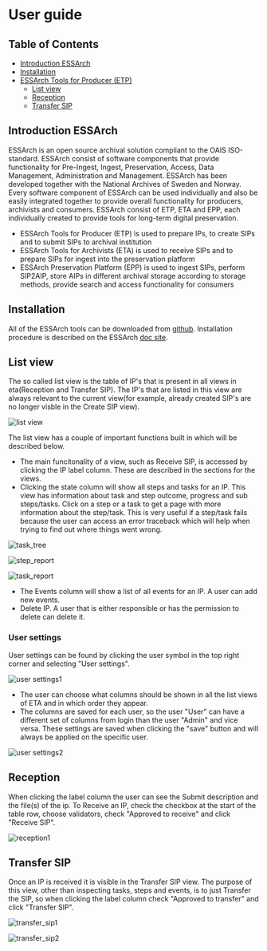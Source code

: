 # **User guide** 

## Table of Contents

  - [Introduction ESSArch](introduction-essarch)
  - [Installation](installation)
  - [ESSArch Tools for Producer (ETP)](essarch-tools-for-producer)
    - [List view](list-view)
    - [Reception](reception)
    - [Transfer SIP](transfer-sip)

## Introduction ESSArch
ESSArch is an open source archival solution compliant to the OAIS ISO-standard. ESSArch consist of software components that provide functionality for Pre-Ingest, Ingest, Preservation, Access, Data Management, Administration and Management. ESSArch has been developed together with the National Archives of Sweden and Norway. Every software component of ESSArch can be used individually and also be easily integrated together to provide overall functionality for producers, archivists and consumers. ESSArch consist of ETP, ETA and EPP, each individually created to provide tools for long-term digital preservation.

 * ESSArch Tools for Producer (ETP) is used to prepare IPs, to create SIPs and to submit SIPs to archival institution
 * ESSArch Tools for Archivists (ETA) is used to receive SIPs and to prepare SIPs for ingest into the preservation platform
 * ESSArch Preservation Platform (EPP) is used to ingest SIPs, perform SIP2AIP, store AIPs in different archival storage according to storage methods, provide search and access functionality for consumers


## Installation
All of the ESSArch tools can be downloaded from [github](https://github.com/ESSolutions). Installation procedure is described on the ESSArch [doc site](http://doc.essarch.org/).


## List view
The so called list view is the table of IP's that is present in all views in eta(Reception and Transfer SIP).
The IP's that are listed in this view are always relevant to the current view(for example, already created SIP's are no longer visble in the Create SIP view).

![list view][list-view]

The list view has a couple of important functions built in which will be described below.
* The main funcitonality of a view, such as Receive SIP, is accessed by clicking the IP label column. These are described in the sections for the views.
* Clicking the state column will show all steps and tasks for an IP. This view has information about task and step outcome, progress and sub steps/tasks.
Click on a step or a task to get a page with more information about the step/task. This is very useful if a step/task fails because the user can access an error traceback which will help
when trying to find out where things went wrong.

![task_tree][task_tree]

![step_report][step_report]

![task_report][task_report]

* The Events column will show a list of all events for an IP. A user can add new events.
* Delete IP. A user that is either responsible or has the permission to delete can delete it.

### User settings
User settings can be found by clicking the user symbol in the top right corner and selecting "User settings".

![user settings1][user-settings1]

* The user can choose what columns should be shown in all the list views of ETA and in which order they appear.
* The columns are saved for each user, so the user "User" can have a different set of columns from login than the user "Admin" and vice versa. These settings are saved when clicking the "save" button and will always be applied on the specific user.

![user settings2][user-settings2]

## Reception
When clicking the label column the user can see the Submit description and the file(s) of the ip.
To Receive an IP, check the checkbox at the start of the table row, choose validators, check "Approved to receive" and click "Receive SIP".

![reception1][reception1]

## Transfer SIP
Once an IP is received it is visible in the Transfer SIP view. 
The purpose of this view, other than inspecting tasks, steps and events, is to just Transfer the SIP, so when clicking the label column check "Approved to transfer" and click "Transfer SIP".

![transfer_sip1][transfer_sip1]

![transfer_sip2][transfer_sip2]

[user-settings1]: ./static/frontend/img/user_settings1.png "User settings"
[user-settings2]: ./static/frontend/img/user_settings2.png "User settings"
[list-view]: ./static/frontend/img/layout.png "List view"
[task_tree]: ./static/frontend/img/task_tree.png "Task tree"
[task_report]: ./static/frontend/img/task_report.png "Task report"
[step_report]: ./static/frontend/img/step_report.png "Step report"
[reception1]: ./static/frontend/img/reception1.png "Reception 1"
[transfer_sip1]: ./static/frontend/img/transfer_sip1.png "Transfer sip 1"
[transfer_sip2]: ./static/frontend/img/transfer_sip2.png "Transfer sip 2"